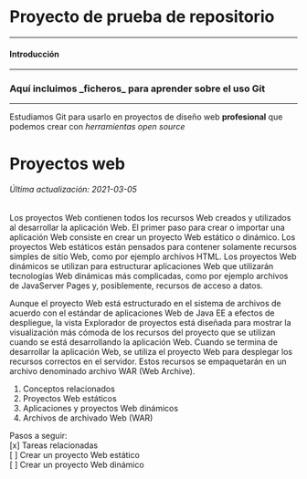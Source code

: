 # Proyecto de prueba de repositorio
***
#### Introducción
---
### Aquí incluimos \_ficheros\_ para aprender sobre el uso Git
___
Estudiamos Git para usarlo en proyectos de diseño web **profesional** que podemos crear con *herramientas open source* 

# Proyectos web
###### Última actualización: 2021-03-05
Los proyectos Web contienen todos los recursos Web creados y utilizados al desarrollar la aplicación Web. El primer paso para crear o importar una aplicación Web consiste en crear un proyecto Web estático o dinámico. Los proyectos Web estáticos están pensados para contener solamente recursos simples de sitio Web, como por ejemplo archivos HTML. Los proyectos Web dinámicos se utilizan para estructurar aplicaciones Web que utilizarán tecnologías Web dinámicas más complicadas, como por ejemplo archivos de JavaServer Pages y, posiblemente, recursos de acceso a datos.

Aunque el proyecto Web está estructurado en el sistema de archivos de acuerdo con el estándar de aplicaciones Web de Java EE a efectos de despliegue, la vista Explorador de proyectos está diseñada para mostrar la visualización más cómoda de los recursos del proyecto que se utilizan cuando se está desarrollando la aplicación Web. Cuando se termina de desarrollar la aplicación Web, se utiliza el proyecto Web para desplegar los recursos correctos en el servidor. Estos recursos se empaquetarán en un archivo denominado archivo WAR (Web Archive).

1. Conceptos relacionados
2. Proyectos Web estáticos
3. Aplicaciones y proyectos Web dinámicos
4. Archivos de archivado Web (WAR)
   
   
  Pasos a seguir:  
[x] Tareas relacionadas  
[ ] Crear un proyecto Web estático  
[ ] Crear un proyecto Web dinámico  
